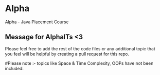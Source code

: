 # Alpha
Alpha - Java Placement Course


## Message for AlphaITs <3
Please feel free to add the rest of the code files or any additional topic that you feel will be helpful by creating a pull request for this repo.

#Please note :- topics like Space & Time Complexity, OOPs have not been included.
